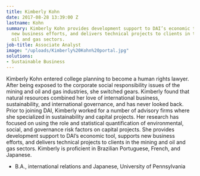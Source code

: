 ```yaml
---
title: Kimberly Kohn
date: 2017-08-28 13:39:00 Z
lastname: Kohn
summary: Kimberly Kohn provides development support to DAI’s economic tool, supports
  new business efforts, and delivers technical projects to clients in the mining and
  oil and gas sectors.
job-title: Associate Analyst
image: "/uploads/Kimberly%20Kohn%20portal.jpg"
solutions:
- Sustainable Business
---
```


Kimberly Kohn entered college planning to become a human rights lawyer. After being exposed to the corporate social responsibility issues of the mining and oil and gas industries, she switched gears. Kimberly found that natural resources combined her love of international business, sustainability, and international governance, and has never looked back. Prior to joining DAI, Kimberly worked for a number of advisory firms where she specialized in sustainability and capital projects. Her research has focused on using the role and statistical quantification of environmental, social, and governance risk factors on capital projects. She provides development support to DAI’s economic tool, supports new business efforts, and delivers technical projects to clients in the mining and oil and gas sectors. Kimberly is proficient in Brazilian Portuguese, French, and Japanese.
 
* B.A., international relations and Japanese, University of Pennsylvania